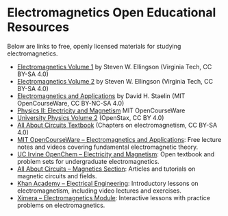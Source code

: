 # Electromagnetics Open Educational Resources

Below are links to free, openly licensed materials for studying electromagnetics.

- [Electromagnetics Volume 1](https://doi.org/10.21061/electromagnetics-vol-1) by Steven W. Ellingson (Virginia Tech, CC BY-SA 4.0)
- [Electromagnetics Volume 2](https://doi.org/10.21061/electromagnetics-vol-2) by Steven W. Ellingson (Virginia Tech, CC BY-SA 4.0)
- [Electromagnetics and Applications](https://openlearninglibrary.mit.edu/assets/courseware/v1/5c3f476a4473ed57838d660c9f3df6c9/asset-v1:MITx+6.007+2T2019+type@asset+block/EM_App_Complete_v1.0.pdf) by David H. Staelin (MIT OpenCourseWare, CC BY-NC-SA 4.0)
- [Physics II: Electricity and Magnetism](https://ocw.mit.edu/courses/8-02x-physics-ii-electricity-and-magnetism-spring-2002/) MIT OpenCourseWare
- [University Physics Volume 2](https://openstax.org/details/books/university-physics-volume-2) (OpenStax, CC BY 4.0)
- [All About Circuits Textbook](https://www.allaboutcircuits.com/textbook/) (Chapters on electromagnetism, CC BY-SA 4.0)
- [MIT OpenCourseWare – Electromagnetics and Applications](https://ocw.mit.edu/courses/6-007-electromagnetic-energy-from-motors-to-lasers-spring-2011/): Free lecture notes and videos covering fundamental electromagnetic theory.
- [UC Irvine OpenChem – Electricity and Magnetism](https://ocw.uci.edu/courses/physics_3b_electricity_and_magnetism.html): Open textbook and problem sets for undergraduate electromagnetics.
- [All About Circuits – Magnetics Section](https://www.allaboutcircuits.com/textbook/magnetism/): Articles and tutorials on magnetic circuits and fields.
- [Khan Academy – Electrical Engineering](https://www.khanacademy.org/science/electrical-engineering): Introductory lessons on electromagnetism, including video lectures and exercises.
- [Ximera – Electromagnetics Module](https://ximera.osu.edu/electromagnetics/electromagnetics): Interactive lessons with practice problems on electromagnetics.

